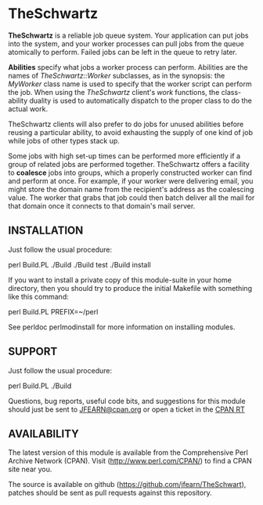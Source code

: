 TheSchwartz
=============

**TheSchwartz** is a reliable job queue system. Your application can put jobs into the system, and your worker processes can pull jobs from the queue atomically to perform. Failed jobs can be left in the queue to retry later.

**Abilities** specify what jobs a worker process can perform. Abilities are the names of *TheSchwartz::Worker* subclasses, as in the synopsis: the *MyWorker* class name is used to specify that the worker script can perform the job. When using the *TheSchwartz* client's *work* functions, the class-ability duality is used to automatically dispatch to the proper class to do the actual work.

TheSchwartz clients will also prefer to do jobs for unused abilities before reusing a particular ability, to avoid exhausting the supply of one kind of job while jobs of other types stack up.

Some jobs with high set-up times can be performed more efficiently if a group of related jobs are performed together. TheSchwartz offers a facility to **coalesce** jobs into groups, which a properly constructed worker can find and perform at once. For example, if your worker were delivering email, you might store the domain name from the recipient's address as the coalescing value. The worker that grabs that job could then batch deliver all the mail for that domain once it connects to that domain's mail server.

INSTALLATION
------------

Just follow the usual procedure:

   perl Build.PL
   ./Build
   ./Build test
   ./Build install

If you want to install a private copy of this module-suite in your home directory, then you should try to produce the initial Makefile with something like this command:

  perl Build.PL PREFIX=~/perl

See perldoc perlmodinstall for more information on installing modules.

SUPPORT
-------

Just follow the usual procedure:

   perl Build.PL
   ./Build

Questions, bug reports, useful code bits, and suggestions for this module should just be sent to JFEARN@cpan.org or open a ticket in the [CPAN RT](https://rt.cpan.org//Dist/Display.html?Queue=TheSchwartz)

AVAILABILITY
-------
The latest version of this module is available from the Comprehensive Perl Archive Network (CPAN).  Visit (http://www.perl.com/CPAN/) to find a CPAN site near you.

The source is available on github (https://github.com/jfearn/TheSchwart), patches should be sent as pull requests against this repository.

